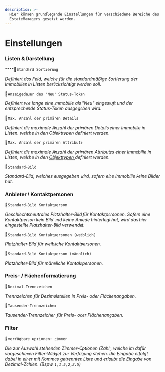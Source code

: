 ```yaml
---
description: >-
  Hier können grundlegende Einstellungen für verschiedene Bereiche des
  EstateManagers gesetzt werden.
---
```


# Einstellungen

### Listen & Darstellung

\*\*\*\*🔹`Standard Sortierung`

_Definiert das Feld, welche für die standardmäßige Sortierung der Immobilien in Listen berücksichtigt werden soll._

🔹`Anzeigedauer des "Neu" Status-Token`

_Definiert wie lange eine Immobilie als "Neu" eingestuft und der entsprechende Status-Token ausgegeben wird._

🔹`Max. Anzahl der primären Details`

_Definiert die maximale Anzahl der primären Details einer Immobilie in Listen, welche in den_ [_Objekttypen_ ](objekttypen.md)_definiert werden._

🔹`Max. Anzahl der primären Attribute`

_Definiert die maximale Anzahl der primären Attributes einer Immobilie in Listen, welche in den_ [_Objekttypen_ ](objekttypen.md)_definiert werden._

🔹`Standard-Bild`

_Standard-Bild, welches ausgegeben wird, sofern eine Immobilie keine Bilder hat._

### Anbieter / Kontaktpersonen

🔹`Standard-Bild Kontaktperson`

_Geschlechtsneutrales Platzhalter-Bild für Kontaktpersonen. Sofern eine Kontaktperson kein Bild und keine Anrede hinterlegt hat, wird das hier eingestellte Platzhalter-Bild verwendet._

🔹`Standard-Bild Kontaktpersonen (weiblich)`

_Platzhalter-Bild für weibliche Kontaktpersonen._

🔹`Standard-Bild Kontaktperson (männlich)`

_Platzhalter-Bild für männliche Kontaktpersonen._

### Preis- / Flächenformatierung

🔹`Dezimal-Trennzeichen`

_Trennzeichen für Dezimalstellen in Preis- oder Flächenangaben._

🔹`Tausender-Trennzeichen`

_Tausender-Trennzeichen für Preis- oder Flächenangaben._

### Filter

🔹`Verfügbare Optionen: Zimmer`

_Die zur Auswahl stehenden Zimmer-Optionen \(Zahl\), welche im dafür vorgesehenen Filter-Widget zur Verfügung stehen. Die Eingabe erfolgt dabei in einer mit Kommas getrennten Liste und erlaubt die Eingabe von Dezimal-Zahlen. \(Bspw. `1,1.5,2,2.5`\)_

